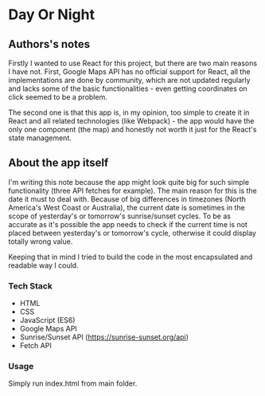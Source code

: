 # Day Or Night

## Authors's notes
Firstly I wanted to use React for this project, but there are two main reasons I have not. First, Google Maps API has no official support for React, all the implementations are done by community, which are not updated regularly and lacks some of the basic functionalities - even getting coordinates on click seemed to be a problem.

The second one is that this app is, in my opinion, too simple to create it in React and all related technologies (like Webpack) - the app would have the only one component (the map) and honestly not worth it just for the React's state management.

## About the app itself
I'm writing this note because the app might look quite big for such simple functionality (three API fetches for example). The main reason for this is the date it must to deal with. Because of big differences in timezones (North America's West Coast or Australia), the current date is sometimes in the scope of yesterday's or tomorrow's sunrise/sunset cycles. To be as accurate as it's possible the app needs to check if the current time is not placed between yesterday's or tomorrow's cycle, otherwise it could display totally wrong value.

Keeping that in mind I tried to build the code in the most encapsulated and readable way I could.

### Tech Stack

  - HTML
  - CSS
  - JavaScript (ES6)
  - Google Maps API
  - Sunrise/Sunset API (https://sunrise-sunset.org/api)
  - Fetch API

### Usage

Simply run index.html from main folder.
